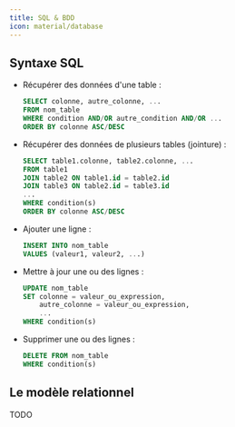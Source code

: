 ```yaml
---
title: SQL & BDD
icon: material/database
---
```


## Syntaxe SQL

* Récupérer des données d'une table :

    ```{.sql .no-copy}
    SELECT colonne, autre_colonne, ...
    FROM nom_table
    WHERE condition AND/OR autre_condition AND/OR ...
    ORDER BY colonne ASC/DESC
    ```

* Récupérer des données de plusieurs tables (jointure) :
  
    ```{.sql .no-copy}
    SELECT table1.colonne, table2.colonne, ...
    FROM table1
    JOIN table2 ON table1.id = table2.id
    JOIN table3 ON table2.id = table3.id
    ...
    WHERE condition(s)
    ORDER BY colonne ASC/DESC
    ```

* Ajouter une ligne :

    ```{.sql .no-copy}
    INSERT INTO nom_table
    VALUES (valeur1, valeur2, ...)
    ```

* Mettre à jour une ou des lignes :

    ```{.sql .no-copy}
    UPDATE nom_table
    SET colonne = valeur_ou_expression, 
        autre_colonne = valeur_ou_expression, 
        ...
    WHERE condition(s)
    ```

* Supprimer une ou des lignes :

    ```{.sql .no-copy}
    DELETE FROM nom_table
    WHERE condition(s)
    ```

## Le modèle relationnel

TODO
